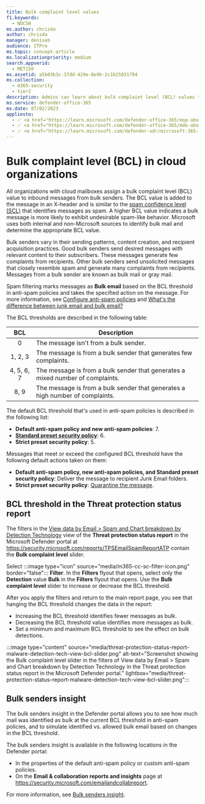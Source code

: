 ```yaml
---
title: Bulk complaint level values
f1.keywords: 
  - NOCSH
ms.author: chrisda
author: chrisda
manager: deniseb
audience: ITPro
ms.topic: concept-article
ms.localizationpriority: medium
search.appverid: 
  - MET150
ms.assetid: a5b03b3c-37dd-429e-8e9b-2c1b25031794
ms.collection: 
  - m365-security
  - tier2
description: Admins can learn about bulk complaint level (BCL) values that are used in Microsoft 365.
ms.service: defender-office-365
ms.date: 07/02/2023
appliesto:
  - ✅ <a href="https://learn.microsoft.com/defender-office-365/eop-about" target="_blank">Default email protections for cloud mailboxes</a>
  - ✅ <a href="https://learn.microsoft.com/defender-office-365/mdo-about#defender-for-office-365-plan-1-vs-plan-2-cheat-sheet" target="_blank">Microsoft Defender for Office 365 Plan 1 and Plan 2</a>
  - ✅ <a href="https://learn.microsoft.com/defender-xdr/microsoft-365-defender" target="_blank">Microsoft Defender XDR</a>
---
```


# Bulk complaint level (BCL) in cloud organizations

All organizations with cloud mailboxes assign a bulk complaint level (BCL) value to inbound messages from bulk senders. The BCL value is added to the message in an X-header and is similar to the [spam confidence level (SCL)](anti-spam-spam-confidence-level-scl-about.md) that identifies messages as spam. A higher BCL value indicates a bulk message is more likely to exhibit undesirable spam-like behavior. Microsoft uses both internal and non-Microsoft sources to identify bulk mail and determine the appropriate BCL value.

Bulk senders vary in their sending patterns, content creation, and recipient acquisition practices. Good bulk senders send desired messages with relevant content to their subscribers. These messages generate few complaints from recipients. Other bulk senders send unsolicited messages that closely resemble spam and generate many complaints from recipients. Messages from a bulk sender are known as bulk mail or gray mail.

Spam filtering marks messages as **Bulk email** based on the BCL threshold in anti-spam policies and takes the specified action on the message. For more information, see [Configure anti-spam policies](anti-spam-policies-configure.md) and [What's the difference between junk email and bulk email?](anti-spam-spam-vs-bulk-about.md)

The BCL thresholds are described in the following table:

|BCL|Description|
|:---:|---|
|0|The message isn't from a bulk sender.|
|1, 2, 3|The message is from a bulk sender that generates few complaints.|
|4, 5, 6, 7|The message is from a bulk sender that generates a mixed number of complaints.|
|8, 9|The message is from a bulk sender that generates a high number of complaints.|

The default BCL threshold that's used in anti-spam policies is described in the following list:

- **Default anti-spam policy and new anti-spam policies**: 7.
- **[Standard preset security policy](preset-security-policies.md)**: 6.
- **Strict preset security policy**: 5.

Messages that meet or exceed the configured BCL threshold have the following default actions taken on them:

- **Default anti-spam policy, new anti-spam policies, and Standard preset security policy**: Deliver the message to recipient Junk Email folders.
- **Strict preset security policy**: [Quarantine the message](quarantine-end-user.md).

## BCL threshold in the Threat protection status report

The filters in the [View data by Email \> Spam and Chart breakdown by Detection Technology](reports-email-security.md#view-data-by-email--spam-and-chart-breakdown-by-detection-technology) view of the **Threat protection status report** in the Microsoft Defender portal at <https://security.microsoft.com/reports/TPSEmailSpamReportATP> contain the **Bulk complaint level** slider.

Select :::image type="icon" source="media/m365-cc-sc-filter-icon.png" border="false"::: **Filter**. In the **Filters** flyout that opens,  select only the **Detection** value **Bulk** in the **Filters** flyout that opens. Use the **Bulk complaint level** slider to increase or decrease the BCL threshold.

After you apply the filters and return to the main report page, you see that hanging the BCL threshold changes the data in the report:

- Increasing the BCL threshold identifies fewer messages as bulk.
- Decreasing the BCL threshold value identifies more messages as bulk.
- Set a minimum and maximum BCL threshold to see the effect on bulk detections.

:::image type="content" source="media/threat-protection-status-report-malware-detection-tech-view-bcl-slider.png" alt-text="Screenshot showing the Bulk complaint level slider in the filters of View data by Email \> Spam and Chart breakdown by Detection Technology in the Threat protection status report in the Microsoft Defender portal." lightbox="media/threat-protection-status-report-malware-detection-tech-view-bcl-slider.png":::

## Bulk senders insight

The bulk senders insight in the Defender portal allows you to see how much mail was identified as bulk at the current BCL threshold in anti-spam policies, and to simulate identified vs. allowed bulk email based on changes in the BCL threshold.

The bulk senders insight is available in the following locations in the Defender portal:

- In the properties of the default anti-spam policy or custom anti-spam policies.
- On the **Email & collaboration reports and insights** page at <https://security.microsoft.com/emailandcollabreport>.

For more information, see [Bulk senders insight](anti-spam-bulk-senders-insight.md).
